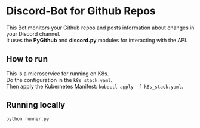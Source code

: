 # Discord-Bot for Github Repos
This Bot monitors your Github repos and posts information about changes in your Discord channel.  
It uses the **PyGithub** and **discord.py** modules for interacting with the API.  

## How to run
This is a microservice for running on K8s.  
Do the configuration in the ```k8s_stack.yaml```.  
Then apply the Kubernetes Manifest: ```kubectl apply -f k8s_stack.yaml```.  

## Running locally
```
python runner.py
```